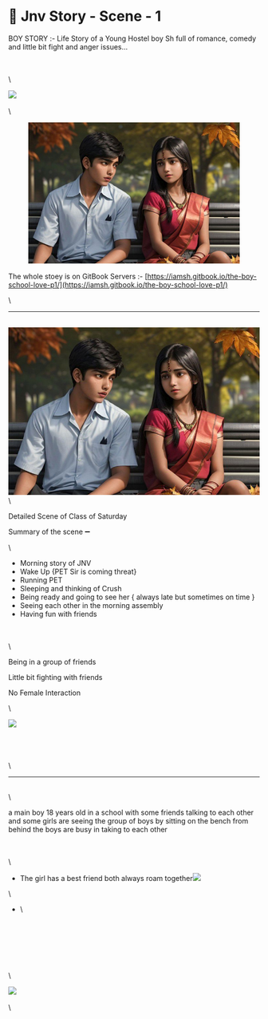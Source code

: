 # 🏫 Jnv Story - Scene - 1

BOY STORY :- Life Story of a Young Hostel boy Sh full of romance, comedy and little bit fight and anger issues...

\
\
\


![](https://lh7-us.googleusercontent.com/6iSsqEEUIO9a0Q-753wT7VxEsfaziynwe7GqgomSbupgR\_5GtSrwuQY\_4nC8Il\_dnnhTuVVb-M0YbORE3hF47Eh0ijgEtQL2iHddv1X8HCFgG2NRgoU\_tb63QxvONiDtmyq5OCVjeYdD4NH0TeSg4Xc)

\


<figure><img src="../.gitbook/assets/image (1) (1).png" alt=""><figcaption></figcaption></figure>

The whole stoey is on GitBook Servers :- [https://iamsh.gitbook.io/the-boy-school-love-p1/](https://iamsh.gitbook.io/the-boy-school-love-p1/)

\


***

\
![](<../.gitbook/assets/image (2).png>)\


Detailed Scene of Class of Saturday

Summary of the scene ➖

\


* Morning story of JNV
* Wake Up {PET Sir is coming threat}
* Running PET
* Sleeping and thinking of Crush
* Being ready and going to see her { always late but sometimes on time }
* Seeing each other in the morning assembly
* Having fun with friends

\
\
\


Being in a group of friends

Little bit fighting with friends

No Female Interaction

\


![](https://lh7-us.googleusercontent.com/QCyk978jJR5-LYvEnrIJPbuDKh9P0C6Ha\_0cWuRd\_kwI9ayOSOs6XM2m1e1CJUisnxeilhAtdIfd5sXsLhLxR3l9Y64TS5hQMhfs3ox2xNA63ZvZnztgp5rHBzQEVu9pwuYUdexd4HxSa1f4gJBTVBg)

\
\
\
\


***

\
\


a main boy 18 years old  in a school with some friends talking to each other and some girls are seeing the group of boys by sitting on the bench from behind the boys are busy in taking to each other

\
\
\


* The girl has a best friend both always roam together![](https://lh7-us.googleusercontent.com/RVrykEvVIkv2HA0EqqpfTDB0AV2-Cl5YvZXuXrvd5weDKccgZs-8l4lBcUYZasr9aipmtXxREEPx1MoZnXQrBSMlUdRk2K6RyiWjS\_\_P1t-yw9XbQ81CK0OdSP0AtEAuxxhJTmq678nhNhSTyjTPePw)

\


* \


\
\
\
\
\
\
\


![](https://lh7-us.googleusercontent.com/R\_gTy1F\_kq-swXiQLVIIvVh9-G2kOiZC2d4auUKFhVx-u7aHScw2bBIWMrcCFuhlR6ZqAXVbMSLlvII5uEtocUEyhh9TL0DDeLfbyk4aVmoUofMTDiiL7q1WxLl00r6dp7fMv7iR0PWUaZUkjMyia1Q)

\
